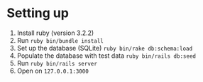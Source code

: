 # Setting up

1. Install ruby (version 3.2.2)
2. Run `ruby bin/bundle install`
3. Set up the database (SQLite) `ruby bin/rake db:schema:load`
4. Populate the database with test data `ruby bin/rails db:seed`
5. Run `ruby bin/rails server`
6. Open on `127.0.0.1:3000`
